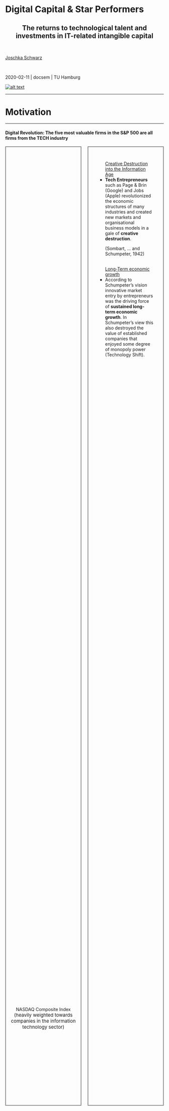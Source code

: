 <style>
/*Slide Container*/
.slide-container {
    width:     100%;
    height:    100%;
    display:   flex;
    flex-wrap: wrap; /*line break the boxes*/
}

/*Slide Container TOP (for content)*/
.slide-container-top {
    display:flex;
    flex-wrap: wrap; /*line break the boxes*/
    width:100%; 
    height:78%;
}
/*Flex Direction of content boxes*/
.horizontal { flex-direction:row; }
.horizontal>*:not(:first-of-type)  { margin-left: 20px; }
.vertical { flex-direction:column; }
.vertical>*:not(:first-of-type)  { 
  margin-top: 20px; 
  padding:0 10px 0 10px !important;
}

/*Slide Container BOTTOM (for spacing)*/
.slide-container-bottom {
    flex: 1 1 10%;
    height:22%;
}
/*Content Box*/
.slide-box {
    flex: 1 0;
    overflow: auto;
    padding:10px;
}
/*Control number of rows*/
.flex-basis-40 {
  flex-basis: 40%
}
/*Control height*/
.height-50 {
  height: 40%;
}
/*Set Shadow*/
.shadow {
  box-shadow: 5px 5px 5px grey;
}
/*Settings for Inside (Text) boxes*/
.box-text {
  padding:20px;
}
/*Settings for Lists*/
.square-list {
  list-style: square !important;
}
/*Settings for Image in Box*/
.box-img {
  height: 100%;
  background-repeat: no-repeat;
  background-position: center, center;
  background-size:contain;
}
/*Optional grey frame border*/
.frame {
  border: 2px solid grey;
}
/*GRID layout*/
.grid-layout {
  height:100%;
  width:100%;
  display: grid;
  grid-template-columns: 1fr 1fr; /*layout*/
  grid-auto-rows: 1fr; /*same height*/
  grid-gap: 10px;
}
/*Show only part of headline in the TOC-Progress*/
.h-wrap {
  margin-bottom:2rem;
}
.h-wrap h2 {
  display: inline !important;
 }
</style>
<!-- .slide: class="align-center" -->
  
  <!-- .slide: data-state="no-toc-progress" --> <!-- don't show toc progress bar on this slide -->

# Digital Capital & Star Performers
<!-- .element: class="no-toc-progress" --> <!-- slide not in toc progress bar -->


<h2 style="text-align: center;">The returns to technological talent and investments in IT-related intangible capital</h2>

<br> 

[Joschka Schwarz][1]

<br> 


2020-02-11 | docsem | TU Hamburg


[![alt text](img/logo.png)](https://www.startupengineer.io) <!-- .element: class="logo" -->


[1]: https://www.startupengineer.io/authors/schwarz/
<!-- [2]: https://www.tuhh.de/alt/sdw -->


----  ----

<!-- .slide: class="align-center" -->

# Motivation

----

<!-- .slide: class="align-top" -->

#### Digital Revolution: The five most valuable firms in the S&P 500 are all firms from the TECH industry

<div class="slide-container">
        <!--- Slide container (TOP) --->
        <div class="slide-container-top horizontal">
          <!--- Content Box (1) --->
          <div class="slide-box frame">
            <!--- IMAGE --->
            <div class="box-img" style="background-image: url(img/01_motivation/nasdaq.png); height: 90%;"></div>
            <div style="text-align:center;">NASDAQ Composite Index</div>
            <div style="text-align:center;font-size:15px;">(heavily weighted towards companies in the information technology sector)</div>
          </div>
          <!--- Content Box (2) --->
          <div class="slide-box frame">
            <!--- TEXT --->
            <div class="box-text">
              <!--- List (unordered) --->
              <ul class="square-list">
                <u>Creative Destruction into the Information Age</u>
                <li><b>Tech Entrepreneurs</b> such as Page & Brin (Google) and Jobs (Apple) revolutionized the economic structures of many industries and created new markets and organisational business models in a gale of <b>creative destruction</b>. 
                <p class="reference">(Sombart, ... and Schumpeter, 1942)</p></li>
                <br>
                <u>Long-Term economic growth</u>
                <li>According to Schumpeter’s vision innovative market entry by entrepreneurs was the driving force of <b>sustained long-term economic growth</b>. In Schumpeter’s view this also destroyed the value of established companies that enjoyed some degree of monopoly power (Technology Shift).</li>
              </ul>
            </div>
          </div>
        </div>
        <!--- Slide container (BOTTOM / SPACING) --->
        <div class="slide-container-bottom"></div>
</div>

----

<!-- .slide: class="align-top" -->

#### Much of the rise in the concentration of power in these firms has been attributed to investments related to digital technologies

<div class="slide-container">
  <div class="slide-container-top">
    <div class="grid-layout">
        <!--- Box 1 --->
        <div class="slide-box frame">
          <div class="box-img" style="background-image: url(img/01_motivation/apple_annotated.png); display:flex; align-items:center;margin-left:20px;">
            <u>Apple</u>
          </div>
        </div>
        <!--- Box 2 --->
        <div class="slide-box frame">
            <!--- TEXT --->
            <div class="box-text" style="font-size:26px;">
              <!--- List (unordered) --->
              <ul class="square-list">
                <li><b>Digital Technologies</b> are held to be important drivers of innovation and economic growth.</li>
                <li>As the economy becomes increasingly digitized, these assets can be expected to <b>grow even further</b> in importance.</li>
                <li>Corporations must invest in <b>leading-edge digital technologies</b> to move ahead and outpace competitors.</li>
              </ul>
            </div>
        </div>
        <!--- Box 3 --->
        <div class="slide-box frame">
            <!--- TEXT --->
            <div class="box-text" style="font-size:24px;">
              <!--- List (unordered) --->
              <ul class="square-list">
                <li>Until now, it is the technology giants that have taken advantage of digital disruption by realizing <b>technology’s power</b> and developing new platform business models to unleash hidden value.</li>
                <li> Digital laggards (existing incumbents in traditional industries) pay the consequences in lost revenue and customers.</li>
              </ul>
            </div>
        </div>
        <!--- Box 4 --->
        <div class="slide-box frame">
          <div class="box-img" style="background-image: url(img/01_motivation/bei.png); display:flex; align-items:center;margin-left:20px;">
            <u>Beiersdorf</u>
          </div>
        </div>
    </div>
  </div>
  <div class="slide-container-bottom">
  </div>
</div>

----

<!-- .slide: class="align-top" -->
            
#### Differences of DIGITAL CAPITAL across firms may explain differences in performance between new digitally-focused and older firms

<div class="slide-container">
  <!--- Slide container (TOP) --->
  <div class="slide-container-top horizontal">
  <!--- Content Box (1) --->
    <div class="slide-box frame">
      <!--- IMAGE --->
      <div class="box-img" style="background-image: url(img/01_motivation/tangible.png);">
      </div>
    </div>
    <!--- Content Box (2) --->
    <div class="slide-box frame">
      <!--- TEXT --->
      <div class="box-text">
        <!--- List (unordered) --->
        <ul class="square-list">
        <li>Firms invest in both physical and digital capital to increase their capacity to produce in future years.</li>
        <li>Investments in digital capital (such as AI and ML) enable and require significant complementary investments, including business process redesign, co-invention of new products and business models, and <b>investments in human capital</b><p class="reference">Hall, 2001; Brynjolfsson et al., 2002</p>
        </li>
        <li>While these assets take time to build, the market value of firms should reflect the expected net present value of the cash flows they can generate in the future.</li>
        </ul>
        <ul class="fa-ul" style="list-style: none !important;">
        <li><i class="fa-li fa fa-exclamation" style="color:red;"></i>Measurement of the stock of digital intangibles has proven particularly elusive.</li>
        </ul>
        </div>
      </div>
    </div>
  <!--- Space Holder Box --->
  <div class="slide-container-bottom"></div>
</div>

----

<!-- .slide: class="align-top" -->

#### How is new Digital Capital created? Open source software development has become an essential element of the digital knowledge strategy

<div class="slide-container">
  <!--- Slide container (TOP) --->
  <div class="slide-container-top vertical">
    <!--- Content Box (1) equal height turned off--->
    <div class="slide-box frame" style="flex:0 0 25%">
      <!--- IMAGE --->
      <div class="box-img" style="background-image: url(img/01_motivation/social_coding.png);">
      </div>
    </div>
    <!--- Content Box (2) --->
      <div class="slide-box frame">
        <!--- TEXT --->
        <div class="box-text">
        <ul class="square-list">
        <li>All new resources, including <b>Digital Capital / Knowledge</b>‚ are created through two generic processes: <b>Combination</b> and <b>Exchange</b>. <span class="reference">Schumpeter, (1934)</span></li>
        <li>Developers who participate on multiple projects create ties (social capital) among projects and facilitate access to those projects’ resources. This enables the development of <b>digital capital</b> in the form of new or improved products or processes. <span class="reference">Nahapiet and Ghoshal, (1998)</span></li>
        <li>Many firms (such as IBM, Microsoft, and Facebook) are actively engaging in open platforms to source new knowledge, identify innovations, and create new business value. <span class="reference">Santos et al., (2013)</span></li>
        <li>The Open Source Services Market is predicted to grow at a CAGR of <span>&#126;</span>22% with a value expecting to reach <b>$67 billion</b> by 2026. <span class="reference">Statista, (2021)</span></li>
        </ul>
        </div>
      </div>
  </div>
  <!--- Space Holder Box --->
  <div class="slide-container-bottom"></div>
</div>


----

<!-- .slide: class="align-top" -->

#### Can Software Developer Boost Corporate Value? Accepted accounting principles often fail to capture the value of intangible capital

<div class="slide-container">
  <!--- Slide container (TOP) --->
  <div class="slide-container-top vertical">
    <!--- Content Box (1) equal height turned off--->
    <div class="slide-box" style="flex:0 0 20%">
      and what about the entrepreneurial preferences of software talent driving these new technologies — can their tendencies be measured, as well?</div>
    <!--- Content Box (2) --->
    <div class="slide-box">
      Research Scope – The reason to study this topic is to ...
      <hr>
      <ul class="square-list" style="margin-left:50px;">
        <li><span>... measure intangible assets and digital capital (market value of knowledge / human capital)</span></li>
        <li><span>... analyze the relationship between entrepreneurial activity and digital capital</span></li>
        <li><span>... examine how new ventures make and earn returns to investments in technology / 	technological labour</span></li>
      </ul>
    </div>
    <!--- Content Box (3) --->
    <div class="slide-box">
      Research question
      <hr>
      <ul class="square-list" style="margin-left:50px;">
        <li>How do social, structural and reputational effects influence entrepreneurial entry and entrepreneurial succes?</li>
        <li>What are the emerging trends in technological entrepreneurship?</li>
        <li>How is the relationship between market value and aggregated measures of <b>digital capital?</b></li>
      </ul>
    </div>
  </div>
  <!--- Space Holder Box --->
  <div class="slide-container-bottom"></div>
</div>

----  ----

<!-- .slide: class="align-center" -->

# Theory / Methods

<span style="display: inline;"></span>


----

<!-- .slide: class="align-top" -->

<div class='h-wrap'>
  <h2 id="paper-2-technological-fields" style="font-size:1.563em">Network Theory</h2><h2 style="font-size:1.563em"> distinguishes four types of mechanisms which relate network structures to consequences 

</h2>
</div>

<div class="slide-container">
  <div class="slide-container-top vertical">
  <div class="slide-box" style="flex:0 0 10%">Social Capital Theory is applicable to OSS development because OSS is an intellectual resource developed via the social action of freelance developers.</div>
  <div class="slide-box" style="background-image: url(img/02_theory/network.svg);
                                          background-size:60%;
                                          background-repeat: no-repeat;
                                          background-position: center, center;"></div>
  </div>
  <div class="slide-container-bottom"></div>
</div>

----

<!-- .slide: class="align-top" -->

<div class='h-wrap'>
  <h2 id="paper-2-technological-fields" style="font-size:1.563em">Model</h2><h2 style="font-size:1.563em">: Research Tradition and operationalization of the underlying mechanism (cohesion, equivalence, ...) are yet to be defined</h2>
</div>

<div class="slide-container">
  <div class="slide-container-top" style="background-image: url(img/02_theory/model.svg);
                                          background-repeat: no-repeat;
                                          background-position: center, center;
                                          background-size:60%;"></div>
  <div class="slide-container-bottom"></div>
</div>

----

<!-- .slide: class="align-top" -->

<div class='h-wrap'>
  <h2 id="paper-2-technological-fields" style="font-size:1.563em">Project 1</h2><h2 style="font-size:1.563em">: Network Measures - Projects have various kinds of developers characterized by different types of development activities</h2>
</div>

<div class="slide-container">
  <div class="slide-container-top">
    <div class="grid-layout">
        <!--- Box 1 --->
        <div class="box-text" style="font-size:25px;">
          <p style="font-size:40px"><b>Reputation</b></p>
          <hr>
          <p>The expertise / performance of a developer depends on several factors:</p>
          <ul class="square-list" style="margin-left:50px;">
            <li>Quality</li>
            <li>Continuity</li>
            <li>Quantity</li>
          </ul>
        </div>
        <!--- Box 2 --->
        <div class="box-text" style="font-size:25px;">
          <p style="font-size:40px"><b>Status</b></p>
          <hr>
          <p>The activity of users forms several kinds of social networks:</p>
          <ul class="square-list" style="margin-left:50px;">
            <li>Network of collaboration</li>
            <li>Network of followers</li>
            <li>Network of watchers / stars</li>
          </ul>
        </div>
        <!--- Box 3 --->
        <div class="slide-box" style="margin:0 50px 0 50px;">
          <div class="box-img frame shadow" style="background-image: url(img/02_theory/commit.png);"></div>
        </div>
        <!--- Box 4 --->
        <div class="slide-box" style="margin:0 50px 0 50px;">
          <div class="box-img frame shadow" style="background-image: url(img/02_theory/graph.webp);"></div>
        </div>
    </div>
  </div>
  <div class="slide-container-bottom">
  </div>
</div>

----

<!-- .slide: class="align-top" -->

<div class="h-wrap">
  <h2 id="paper-2-technological-fields" style="font-size:1.563em">Project 2</h2><h2 style="font-size:1.563em">: Equivalence Measures - Detecting technological topics across GitHub two compare entrepreneurs with similar specialization</h2>
</div>

<style>
.grid-container {
  width:100%;
  height:100%;
  display: grid;
  grid-template-columns: 1fr 1fr 1fr 1fr 1fr;
  grid-template-rows: auto 1fr auto 1fr;
  gap: 10px 10px;
  grid-template-areas:
    "Left Top-Row Top-Row Top-Row Right"
    "Left Top-1 Top-2 Top-3 Right"
    "Left Bottom-Row Bottom-Row Bottom-Row Right"
    "Left Bottom-1 Bottom-2 Bottom-3 Right";
}

.Left { grid-area: Left; }
.Top-Row { grid-area: Top-Row; }
.Bottom-Row { grid-area: Bottom-Row; }
.Right { grid-area: Right; }
.Top-1 { grid-area: Top-1; }
.Top-2 { grid-area: Top-2; }
.Top-3 { grid-area: Top-3; }
.Bottom-1 { grid-area: Bottom-1; }
.Bottom-2 { grid-area: Bottom-2; }
.Bottom-3 { grid-area: Bottom-3; }

.Bottom { 
  display: grid;
  place-items: center;
  text-align:center;
}

</style>

<div class="slide-container">
  <div class="slide-container-top">
    <div class="grid-container">
      <div class="Left frame">
        <div class="slide-container-top vertical" style="height:100%;">
          <div class="slide-box" style="padding:20px;">
            <div class="box-img" style="background-image: url(img/02_theory/readme.png);">
            </div>
          </div>
          <p style="text-align:center; margin-bottom:30px"><b>Input:</b><br>Annotated README</p>
        </div>
      </div>
      <div class="Top-Row frame" style="justify-content: center; align-items: center;">
        <div class="slide-box" style="display: grid; place-items: center;background: rgba(255, 255, 255, 0.05);">
          Method 1: Machine Learning
        </div>
      </div>
      <div class="Right frame">
        <div class="slide-container-top vertical" style="height:100%;">
          <div class="slide-box" style="padding:30px;">
            <div class="box-img" style="background-image: url(img/02_theory/cluster.svg);">
            </div>
          </div>
          <p style="text-align:center; margin-bottom:30px"><b>Output:</b><br>Clustered Topics</p>
        </div>
      </div>
      <div class="Top-1 frame">
        <div class="slide-container-top vertical" style="height:100%">
          <div class="slide-box" style="padding-top:20px;">
            <div class="box-img" style="background-image: url(img/02_theory/heuristic.svg);">
            </div>
          </div>
          <p style="text-align:center; font-size:0.7em; color:#98A6AD"><em>Heuristic</em></p>
          <div class="slide-box">
            <div class="box-img" style="padding-top:10px;background-image: url(img/02_theory/stat_feat.svg);">
            </div>
          </div>
          <p style="text-align:center; font-size:0.7em; color:#98A6AD"><em>Statistical</em></p>
          <p style="text-align:center; margin-bottom:30px">Feature Extraction</p>
        </div>
      </div>
      <div class="Top-2 frame">
        <div class="slide-container-top vertical" style="height:100%;">
          <div class="slide-box" style="padding:30px;">
            <div class="box-img" style="background-image: url(img/02_theory/brain.svg);"></div>
          </div>
          <p style="text-align:center; margin-bottom:30px">Classifier Learning</p>
        </div>
      </div>
      <div class="Top-3 frame">
        <div class="slide-container-top vertical" style="height:100%">
          <div class="slide-box" style="padding-top:35px;">
            <div class="box-img" style="background-image: url(img/02_theory/validation.svg);">
            </div>
          </div>
          <p style="text-align:center; margin-bottom:30px">Validation</p>
        </div>
      </div>
      <div class="Bottom-Row frame" style="justify-content: center; align-items: center;">
        <div class="slide-box" style="display: grid; place-items: center;background: rgba(255, 255, 255, 0.05);">
          Method 2: Topic Modeling
        </div>
      </div>
      <div class="Bottom Bottom-1 frame">
        <div class="slide-container-top vertical" style="height:100%;">
          <div class="slide-box" style="padding:30px;">
            <div class="box-img" style="background-image: url(img/02_theory/data_extract.svg);"></div>
          </div>
          <p style="text-align:center; margin-bottom:30px">Data Extraction</p>
        </div>
      </div>
      <div class="Bottom Bottom-2 frame">
        <div class="slide-container-top vertical" style="height:100%;">
          <div class="slide-box" style="padding:30px;">
            <div class="box-img">Bag-of-Words<br>Word Embedding<br>LDA</div>
          </div>
          <p style="text-align:center; margin-bottom:30px">Text Classification</p>
        </div>
      </div>
      <div class="Bottom Bottom-3 frame"></div>
    </div>
  <div class="slide-container-bottom">
  </div>
</div>

----

<!-- .slide: class="align-top" -->

<div class='h-wrap'>
  <h2 id="paper-2-technological-fields" style="font-size:1.563em">Project 3</h2><h2 style="font-size:1.563em">: Identity Matching - Linking Developer with startup data</h2>
</div>

<div class="slide-container">
  <div class="slide-container-top" style="background-image: url(img/02_theory/data_sources.svg);
                                          background-repeat: no-repeat;
                                          background-position: center, center;
                                          background-size:60%;"></div>
  <div class="slide-container-bottom"></div>
</div>

----  ----

<!-- .slide: class="align-center" -->

# Data

----

<!-- .slide: class="align-top" -->

<div class="h-wrap">
  <h2 id="paper-2-technological-fields" style="font-size:1.563em">Angellist (total)</h2><h2 style="font-size:1.563em">: >10 million profiles and >5 million organizations</h2>
</div>

<div class="slide-container">
        <!--- Slide container (TOP) --->
        <div class="slide-container-top horizontal">
          <!--- Content Box (1) --->
          <div class="slide-box frame">
            <!--- IMAGE --->
            <div class="box-img" style="background-image: url(img/03_data/al_employees_hist.png); height: 90%;"></div>
            <div style="text-align:center;">Profiles</div>
          </div>
          <!--- Content Box (2) --->
          <div class="slide-box frame">
            <!--- IMAGE --->
            <div class="box-img" style="background-image: url(img/03_data/al_markets.png); height: 90%;"></div>
            <div style="text-align:center;">Startups</div>
          </div>
        </div>
        <!--- Slide container (BOTTOM / SPACING) --->
        <div class="slide-container-bottom"></div>
</div>

----

<!-- .slide: class="align-top" -->

<div class="h-wrap">
  <h2 id="paper-2-technological-fields" style="font-size:1.563em">Angellist (github)</h2><h2 style="font-size:1.563em">: hard links to github and stackoverflow</h2>
</div>

<div class="slide-container">
        <!--- Slide container (TOP) --->
        <div class="slide-container-top horizontal">
          <!--- Content Box (1) --->
          <div class="slide-box frame">
            <!--- IMAGE --->
            <div class="box-img" style="background-image: url(img/03_data/....png); height: 90%;"></div>
            <div style="text-align:center;">Profiles</div>
          </div>
          <!--- Content Box (2) --->
          <div class="slide-box frame">
            <!--- IMAGE --->
            <div class="box-img" style="background-image: url(img/03_data/....png); height: 90%;"></div>
            <div style="text-align:center;">Startups</div>
          </div>
        </div>
        <!--- Slide container (BOTTOM / SPACING) --->
        <div class="slide-container-bottom"></div>
</div>

----  ----

<!-- .slide: class="align-center" -->

# Conclusion

----

<!-- .slide: class="align-top" -->

## Conclusion

<div class="row-top">


<div class="column">

#### Contributions

* __Theoretical__:

  * Organizational design and microfoundations of autonomy

  * Autonomy and entrepreneurial (over-) confidence

<br>


* __Practical__:

  * Professionalization of (corporate) entrepreneurship

  * Understand the design and limits of current practices



</div>


<div class="column">

#### Limitations & outlook


* Field experiment with real organization
  * Managerial assignment
  * Realistic degrees of freedom in choice
    * More or less contraint depending on organizational context (goals, structure) 


<br>

* Mechanism studies in more controlled environments



</div>

</div>



----  ----

<!-- .slide: class="align-center" -->

<!-- .slide: data-state="no-toc-progress" --> <!-- don't show toc progress bar on this slide -->


# *Thank You for Your attention!*
<!-- .element: class="no-toc-progress" -->

## *Let's keep in touch!*



</div>
  <ul class=network-icon aria-hidden=true>
    <li>
         <a href=https://www.startupengineer.io/authors/schwarz/>
              <i class="fas fa-home big-icon" class="accent">: https://www.startupengineer.io/authors/schwarz</i>
         </a>
    </li>
    <li>
         <a href=mailto:joschka.schwarz@tuhh.de>
              <i class="fas fa-envelope big-icon" class="accent">: joschka.schwarz@tuhh.de</i>
         </a>
    </li>
    <li>
        <a href=https://www.linkedin.com/in/joschka-schwarz/ target=_blank rel=noopener>
              <i class="fab fa-linkedin big-icon" class="accent">: https://www.linkedin.com/in/joschka-schwarz</i>
        </a>
    </li>
  </ul>
</div>


[![alt text](../img/logo.png)](https://www.startupengineer.io) <!-- .element: class="logo" -->

